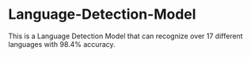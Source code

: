 # Language-Detection-Model
This is a Language Detection Model that can recognize over 17 different languages with 98.4% accuracy.
